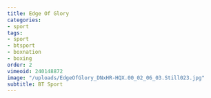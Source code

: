 ```yaml
---
title: Edge Of Glory
categories:
- sport
tags:
- sport
- btsport
- boxnation
- boxing
order: 2
vimeoid: 240148872
image: "/uploads/EdgeOfGlory_DNxHR-HQX.00_02_06_03.Still023.jpg"
subtitle: BT Sport
---
```


